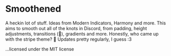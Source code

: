 # Smoothened
A heckin lot of stuff. Ideas from Modern Indicators, Harmony and more. This aims to smooth out all of the knots in Discord, from padding, height adjustments, transitions (🙏), gradients and more. Honestly, who came up with the stripe theme? 🤢 Updates pretty regularly, I guess :3

...licensed under the MIT license
